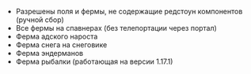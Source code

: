 - Разрешены поля и фермы, не содержащие редстоун компонентов (ручной сбор)
- Все фермы на спавнерах (без телепортации через портал)
- Ферма адского нароста
- Ферма снега на снеговике 
- Ферма эндерманов
- Ферма рыбалки (работающая на версии 1.17.1)
